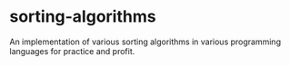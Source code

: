 # sorting-algorithms
An implementation of various sorting algorithms in various programming languages for practice and profit.
